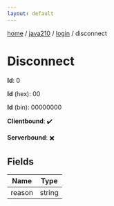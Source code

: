 ```yaml
---
layout: default
---
```


[home](/)  /  [java210](/protocol/java210)  /  [login](/protocol/java210/login)  /  disconnect

# Disconnect

**Id**: 0

**Id** (hex): 00

**Id** (bin): 00000000

**Clientbound**: ✔️

**Serverbound**: ✖️

## Fields

Name | Type
---|---
reason | string
